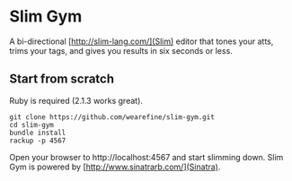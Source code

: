 # Slim Gym

A bi-directional [http://slim-lang.com/](Slim) editor that tones your atts, trims your tags, and gives you results in six seconds or less.

## Start from scratch

Ruby is required (2.1.3 works great).

```
git clone https://github.com/wearefine/slim-gym.git
cd slim-gym
bundle install
rackup -p 4567
```

Open your browser to http://localhost:4567 and start slimming down. Slim Gym is powered by [http://www.sinatrarb.com/](Sinatra).